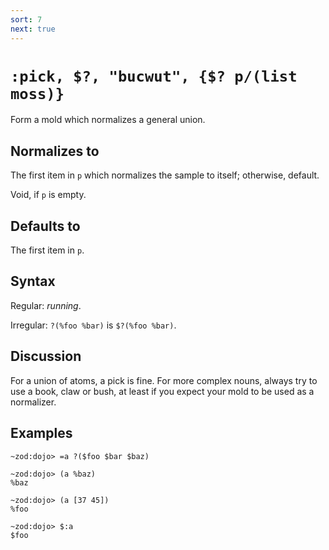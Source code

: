```yaml
---
sort: 7
next: true
---
```


# `:pick, $?, "bucwut", {$? p/(list moss)}`

Form a mold which normalizes a general union.

## Normalizes to

The first item in `p` which normalizes the sample to itself;
otherwise, default.

Void, if `p` is empty.

## Defaults to

The first item in `p`. 

## Syntax

Regular: *running*.

Irregular: `?(%foo %bar)` is `$?(%foo %bar)`.

## Discussion

For a union of atoms, a pick is fine.  For more complex nouns,
always try to use a book, claw or bush, at least if you expect
your mold to be used as a normalizer.

## Examples

```
~zod:dojo> =a ?($foo $bar $baz)

~zod:dojo> (a %baz)
%baz

~zod:dojo> (a [37 45])
%foo

~zod:dojo> $:a
$foo
```
